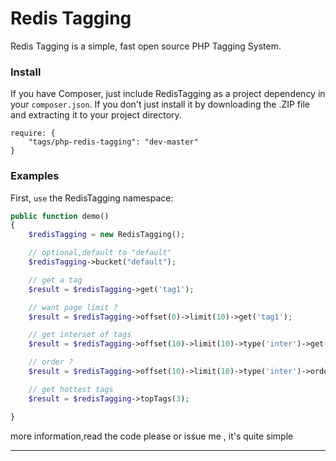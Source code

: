 Redis Tagging
=====

Redis Tagging is a simple, fast open source PHP Tagging System.

### Install

If you have Composer, just include RedisTagging as a project dependency in your `composer.json`. If you don't just install it by downloading the .ZIP file and extracting it to your project directory.

```
require: {
    "tags/php-redis-tagging": "dev-master"
}
```

### Examples

First, `use` the RedisTagging namespace:

```PHP
public function demo()
{
    $redisTagging = new RedisTagging();

    // optional,default to "default"
    $redisTagging->bucket("default");

    // get a tag
    $result = $redisTagging->get('tag1');

    // want page limit ?
    $result = $redisTagging->offset(0)->limit(10)->get('tag1');

    // get interset of tags
    $result = $redisTagging->offset(10)->limit(10)->type('inter')->get(['tag1', 'tag2']);

    // order ?
    $result = $redisTagging->offset(10)->limit(10)->type('inter')->order('desc')->get(['tag1', 'tag2']);

    // get hottest tags
    $result = $redisTagging->topTags(3);

}

```

more information,read the code please or issue me , it's quite simple

<hr>

